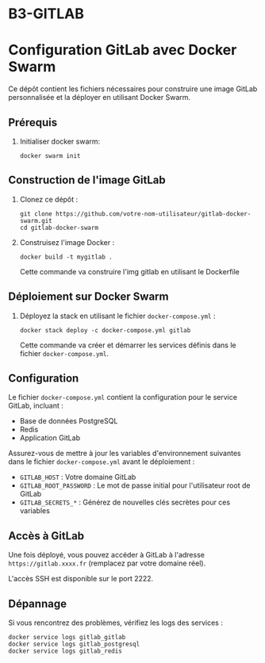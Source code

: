 # B3-GITLAB

# Configuration GitLab avec Docker Swarm

Ce dépôt contient les fichiers nécessaires pour construire une image GitLab personnalisée et la déployer en utilisant Docker Swarm.

## Prérequis


1. Initialiser docker swarm:
   ```
   docker swarm init
   ```

## Construction de l'image GitLab

1. Clonez ce dépôt :
   ```
   git clone https://github.com/votre-nom-utilisateur/gitlab-docker-swarm.git
   cd gitlab-docker-swarm
   ```

2. Construisez l'image Docker :
   ```
   docker build -t mygitlab .
   ```

   Cette commande va construire l'img gitlab en utilisant le Dockerfile

## Déploiement sur Docker Swarm

1. Déployez la stack en utilisant le fichier `docker-compose.yml` :
   ```
   docker stack deploy -c docker-compose.yml gitlab
   ```

   Cette commande va créer et démarrer les services définis dans le fichier `docker-compose.yml`.

## Configuration

Le fichier `docker-compose.yml` contient la configuration pour le service GitLab, incluant :

- Base de données PostgreSQL
- Redis
- Application GitLab

Assurez-vous de mettre à jour les variables d'environnement suivantes dans le fichier `docker-compose.yml` avant le déploiement :

- `GITLAB_HOST` : Votre domaine GitLab
- `GITLAB_ROOT_PASSWORD` : Le mot de passe initial pour l'utilisateur root de GitLab
- `GITLAB_SECRETS_*` : Générez de nouvelles clés secrètes pour ces variables

## Accès à GitLab

Une fois déployé, vous pouvez accéder à GitLab à l'adresse `https://gitlab.xxxx.fr` (remplacez par votre domaine réel).

L'accès SSH est disponible sur le port 2222.

## Dépannage

Si vous rencontrez des problèmes, vérifiez les logs des services :

```
docker service logs gitlab_gitlab
docker service logs gitlab_postgresql
docker service logs gitlab_redis
```
